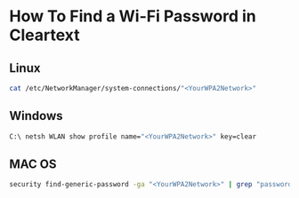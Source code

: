 # How To Find a Wi-Fi Password in Cleartext

## Linux

``` bash
cat /etc/NetworkManager/system-connections/"<YourWPA2Network>"
```

## Windows

``` cmd
C:\ netsh WLAN show profile name="<YourWPA2Network>" key=clear
```

## MAC OS

``` bash
security find-generic-password -ga "<YourWPA2Network>" | grep "password:"
```

